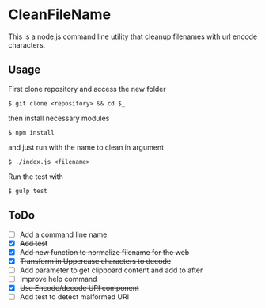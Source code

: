 # CleanFileName

This is a node.js command line utility that cleanup filenames with url encode characters.

## Usage
First clone repository and access the new folder

    $ git clone <repository> && cd $_

then install necessary modules

    $ npm install

and just run with the name to clean in argument

    $ ./index.js <filename>

Run the test with

    $ gulp test

## ToDo

- [ ] Add a command line name
- [X] ~~Add test~~
- [X] ~~Add new function to normalize filename for the web~~
- [X] ~~Transform in Uppercase characters to decode~~
- [ ] Add parameter to get clipboard content and add to after
- [ ] Improve help command
- [X] ~~Use Encode/decode URI component~~
- [ ] Add test to detect malformed URI

